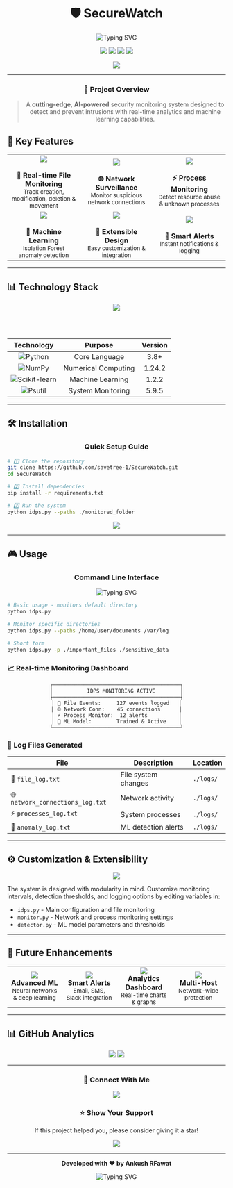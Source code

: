 
<div align="center">

# 🛡️ SecureWatch

<img src="https://readme-typing-svg.herokuapp.com?font=Orbitron&size=35&duration=3000&pause=500&color=00FF41&center=true&vCenter=true&width=800&lines=SECUREWATCH;REAL-TIME+MONITORING;ANOMALY+DETECTION;SYSTEM+PROTECTION" alt="Typing SVG" />

<p align="center">
  <img src="https://img.shields.io/badge/Author-Ankush%20RFawat-brightgreen?style=for-the-badge&logo=github&logoColor=white&color=00ff41" />
  <img src="https://img.shields.io/badge/Python-3.8+-blue?style=for-the-badge&logo=python&logoColor=white" />
  <img src="https://img.shields.io/badge/License-MIT-yellow?style=for-the-badge" />
  <img src="https://img.shields.io/badge/Status-Active-success?style=for-the-badge" />
</p>

<p align="center">
  <img src="https://github-readme-stats.vercel.app/api/pin/?username=savetree-1&repo=SecureWatch&theme=matrix&bg_color=0d1117&title_color=00ff41&text_color=ffffff&icon_color=00ff41&border_color=00ff41" />
</p>

---

### 🎯 **Project Overview**

> A **cutting-edge**, **AI-powered** security monitoring system designed to detect and prevent intrusions with real-time analytics and machine learning capabilities.

</div>

## 🚀 Key Features

<div align="center">

<table>
<tr>
<td align="center" width="33%">
<img src="https://img.shields.io/badge/FILE_SYSTEM-MONITORING-ff6b6b?style=for-the-badge&logo=folder&logoColor=white" />
<br><br>
<strong>📁 Real-time File Monitoring</strong>
<br>
<sub>Track creation, modification, deletion & movement</sub>
</td>
<td align="center" width="33%">
<img src="https://img.shields.io/badge/NETWORK-SECURITY-4ecdc4?style=for-the-badge&logo=wifi&logoColor=white" />
<br><br>
<strong>🌐 Network Surveillance</strong>
<br>
<sub>Monitor suspicious network connections</sub>
</td>
<td align="center" width="33%">
<img src="https://img.shields.io/badge/PROCESS-ANALYSIS-45b7d1?style=for-the-badge&logo=cpu&logoColor=white" />
<br><br>
<strong>⚡ Process Monitoring</strong>
<br>
<sub>Detect resource abuse & unknown processes</sub>
</td>
</tr>
<tr>
<td align="center" width="33%">
<img src="https://img.shields.io/badge/AI_POWERED-DETECTION-9b59b6?style=for-the-badge&logo=brain&logoColor=white" />
<br><br>
<strong>🧠 Machine Learning</strong>
<br>
<sub>Isolation Forest anomaly detection</sub>
</td>
<td align="center" width="33%">
<img src="https://img.shields.io/badge/MODULAR-ARCHITECTURE-f39c12?style=for-the-badge&logo=puzzle-piece&logoColor=white" />
<br><br>
<strong>🔧 Extensible Design</strong>
<br>
<sub>Easy customization & integration</sub>
</td>
<td align="center" width="33%">
<img src="https://img.shields.io/badge/REAL_TIME-ALERTS-e74c3c?style=for-the-badge&logo=bell&logoColor=white" />
<br><br>
<strong>🔔 Smart Alerts</strong>
<br>
<sub>Instant notifications & logging</sub>
</td>
</tr>
</table>

</div>

---

## 📊 Technology Stack

<div align="center">

<img src="https://skillicons.dev/icons?i=python,sklearn,git&theme=dark" />

<br><br>

| Technology | Purpose | Version |
|:----------:|:-------:|:-------:|
| ![Python](https://img.shields.io/badge/Python-3776AB?style=for-the-badge&logo=python&logoColor=white) | Core Language | 3.8+ |
| ![NumPy](https://img.shields.io/badge/NumPy-013243?style=for-the-badge&logo=numpy&logoColor=white) | Numerical Computing | 1.24.2 |
| ![Scikit-learn](https://img.shields.io/badge/Scikit--learn-F7931E?style=for-the-badge&logo=scikit-learn&logoColor=white) | Machine Learning | 1.2.2 |
| ![Psutil](https://img.shields.io/badge/Psutil-326CE5?style=for-the-badge&logo=python&logoColor=white) | System Monitoring | 5.9.5 |

</div>

---

## 🛠️ Installation

<div align="center">

### Quick Setup Guide

</div>

```bash
# 1️⃣ Clone the repository
git clone https://github.com/savetree-1/SecureWatch.git
cd SecureWatch

# 2️⃣ Install dependencies
pip install -r requirements.txt

# 3️⃣ Run the system
python idps.py --paths ./monitored_folder
```

<div align="center">
<img src="https://img.shields.io/badge/Setup_Time-2_Minutes-00ff41?style=for-the-badge&logo=clock&logoColor=white" />
</div>

---

## 🎮 Usage

<div align="center">

### Command Line Interface

<img src="https://readme-typing-svg.herokuapp.com?font=Fira+Code&pause=1000&color=00FF41&width=435&lines=python+idps.py;python+idps.py+--paths+%2Fhome;python+idps.py+-p+%2Fvar+%2Fopt" alt="Typing SVG" />

</div>

```bash
# Basic usage - monitors default directory
python idps.py

# Monitor specific directories
python idps.py --paths /home/user/documents /var/log

# Short form
python idps.py -p ./important_files ./sensitive_data
```

### 📈 Real-time Monitoring Dashboard

<div align="center">

```
┌─────────────────────────────────────────┐
│           IDPS MONITORING ACTIVE        │
├─────────────────────────────────────────┤
│ 📁 File Events:     127 events logged   │
│ 🌐 Network Conn:    45 connections      │
│ ⚡ Process Monitor:  12 alerts          │
│ 🧠 ML Model:        Trained & Active    │
└─────────────────────────────────────────┘
```

</div>

### 📝 Log Files Generated

| File | Description | Location |
|------|-------------|----------|
| 📄 `file_log.txt` | File system changes | `./logs/` |
| 🌐 `network_connections_log.txt` | Network activity | `./logs/` |
| ⚡ `processes_log.txt` | System processes | `./logs/` |
| 🚨 `anomaly_log.txt` | ML detection alerts | `./logs/` |

---

## ⚙️ Customization & Extensibility

<div align="center">

<img src="https://img.shields.io/badge/HIGHLY-CONFIGURABLE-blueviolet?style=for-the-badge&logo=settings&logoColor=white" />

</div>

The system is designed with modularity in mind. Customize monitoring intervals, detection thresholds, and logging options by editing variables in:

- `idps.py` - Main configuration and file monitoring
- `monitor.py` - Network and process monitoring settings  
- `detector.py` - ML model parameters and thresholds

---

## 🔮 Future Enhancements

<div align="center">

<table>
<tr>
<td align="center" width="25%">
<img src="https://img.shields.io/badge/AI-ALGORITHMS-ff69b4?style=for-the-badge&logo=robot&logoColor=white" />
<br>
<strong>Advanced ML</strong>
<br>
<sub>Neural networks & deep learning</sub>
</td>
<td align="center" width="25%">
<img src="https://img.shields.io/badge/ALERTING-SYSTEMS-orange?style=for-the-badge&logo=telegram&logoColor=white" />
<br>
<strong>Smart Alerts</strong>
<br>
<sub>Email, SMS, Slack integration</sub>
</td>
<td align="center" width="25%">
<img src="https://img.shields.io/badge/DATA-VISUALIZATION-green?style=for-the-badge&logo=chart-line&logoColor=white" />
<br>
<strong>Analytics Dashboard</strong>
<br>
<sub>Real-time charts & graphs</sub>
</td>
<td align="center" width="25%">
<img src="https://img.shields.io/badge/DISTRIBUTED-MONITORING-blue?style=for-the-badge&logo=network-wired&logoColor=white" />
<br>
<strong>Multi-Host</strong>
<br>
<sub>Network-wide protection</sub>
</td>
</tr>
</table>

</div>

---

## 📊 GitHub Analytics

<div align="center">

<img src="https://github-readme-stats.vercel.app/api?username=savetree-1&show_icons=true&theme=matrix&bg_color=0d1117&title_color=00ff41&text_color=ffffff&icon_color=00ff41&border_color=00ff41" />

<img src="https://github-readme-activity-graph.vercel.app/graph?username=savetree-1&theme=github-compact&bg_color=0d1117&color=00ff41&line=00ff41&point=ffffff&area=true&hide_border=true" />

</div>

---

<div align="center">

### 🤝 Connect With Me

<a href="https://github.com/savetree-1">
  <img src="https://img.shields.io/badge/GitHub-100000?style=for-the-badge&logo=github&logoColor=white" />
</a>

### ⭐ Show Your Support

If this project helped you, please consider giving it a star!

<img src="https://img.shields.io/github/stars/savetree-1/SecureWatch?style=social" />

---

**Developed with ❤️ by Ankush RFawat**

<img src="https://readme-typing-svg.herokuapp.com?font=Fira+Code&pause=1000&color=00FF41&center=true&width=435&lines=Thanks+for+visiting!;Stay+secure+and+monitor+smart!" alt="Typing SVG" />

</div>



